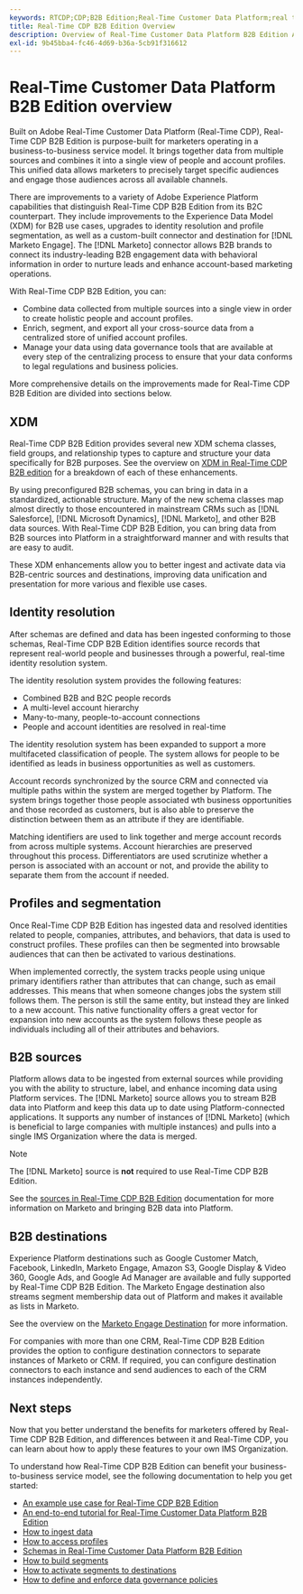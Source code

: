```yaml
---
keywords: RTCDP;CDP;B2B Edition;Real-Time Customer Data Platform;real time customer data platform;real time cdp;b2b;cdp;Customer AI
title: Real-Time CDP B2B Edition Overview
description: Overview of Real-Time Customer Data Platform B2B Edition Account
exl-id: 9b45bba4-fc46-4d69-b36a-5cb91f316612
---
```

# Real-Time Customer Data Platform B2B Edition overview

Built on Adobe Real-Time Customer Data Platform (Real-Time CDP), Real-Time CDP B2B Edition is purpose-built for marketers operating in a business-to-business service model. It brings together data from multiple sources and combines it into a single view of people and account profiles. This unified data allows marketers to precisely target specific audiences and engage those audiences across all available channels.

There are improvements to a variety of Adobe Experience Platform capabilities that distinguish Real-Time CDP B2B Edition from its B2C counterpart. They include improvements to the Experience Data Model (XDM) for B2B use cases, upgrades to identity resolution and profile segmentation, as well as a custom-built connector and destination for [!DNL Marketo Engage]. The [!DNL Marketo] connector allows B2B brands to connect its industry-leading B2B engagement data with behavioral information in order to nurture leads and enhance account-based marketing operations.

With Real-Time CDP B2B Edition, you can:

* Combine data collected from multiple sources into a single view in order to create holistic people and account profiles.
* Enrich, segment, and export all your cross-source data from a centralized store of unified account profiles.
* Manage your data using data governance tools that are available at every step of the centralizing process to ensure that your data conforms to legal regulations and business policies.

More comprehensive details on the improvements made for Real-Time CDP B2B Edition are divided into sections below. 

## XDM

Real-Time CDP B2B Edition provides several new XDM schema classes, field groups, and relationship types to capture and structure your data specifically for B2B purposes. See the overview on [XDM in Real-Time CDP B2B edition](./schemas/b2b.md) for a breakdown of each of these enhancements.

By using preconfigured B2B schemas, you can bring in data in a standardized, actionable structure. Many of the new schema classes map almost directly to those encountered in mainstream CRMs such as [!DNL Salesforce], [!DNL Microsoft Dynamics], [!DNL Marketo], and other B2B data sources. With Real-Time CDP B2B Edition, you can bring data from B2B sources into Platform in a straightforward manner and with results that are easy to audit.

These XDM enhancements allow you to better ingest and activate data via B2B-centric sources and destinations, improving data unification and presentation for more various and flexible use cases.

## Identity resolution

After schemas are defined and data has been ingested conforming to those schemas, Real-Time CDP B2B Edition identifies source records that represent real-world people and businesses through a powerful, real-time identity resolution system.

The identity resolution system provides the following features:

* Combined B2B and B2C people records
* A multi-level account hierarchy
* Many-to-many, people-to-account connections
* People and account identities are resolved in real-time

The identity resolution system has been expanded to support a more multifaceted classification of people. The system allows for people to be identified as leads in business opportunities as well as customers.

Account records synchronized by the source CRM and connected via multiple paths within the system are merged together by Platform. The system brings together those people associated wth business opportunities and those recorded as customers, but is also able to preserve the distinction between them as an attribute if they are identifiable. 

Matching identifiers are used to link together and merge account records from across multiple systems. Account hierarchies are preserved throughout this process. Differentiators are used scrutinize whether a person is associated with an account or not, and provide the ability to separate them from the account if needed.

## Profiles and segmentation

Once Real-Time CDP B2B Edition has ingested data and resolved identities related to people, companies, attributes, and behaviors, that data is used to construct profiles. These profiles can then be segmented into browsable audiences that can then be activated to various destinations.

When implemented correctly, the system tracks people using unique primary identifiers rather than attributes that can change, such as email addresses. This means that when someone changes jobs the system still follows them. The person is still the same entity, but instead they are linked to a new account. This native functionality offers a great vector for expansion into new accounts as the system follows these people as individuals including all of their attributes and behaviors.

## B2B sources

Platform allows data to be ingested from external sources while providing you with the ability to structure, label, and enhance incoming data using Platform services. The [!DNL Marketo] source allows you to stream B2B data into Platform and keep this data up to date using Platform-connected applications. It supports any number of instances of [!DNL Marketo] (which is beneficial to large companies with multiple instances) and pulls into a single IMS Organization where the data is merged.

>[!NOTE]
>
>The [!DNL Marketo] source is **not** required to use Real-Time CDP B2B Edition. 

See the [sources in Real-Time CDP B2B Edition](./sources/b2b.md) documentation for more information on Marketo and bringing B2B data into Platform.

## B2B destinations

Experience Platform destinations such as Google Customer Match, Facebook, LinkedIn, Marketo Engage, Amazon S3, Google Display & Video 360, Google Ads, and Google Ad Manager are available and fully supported by Real-Time CDP B2B Edition. The Marketo Engage destination also streams segment membership data out of Platform and makes it available as lists in Marketo.

See the overview on the [Marketo Engage Destination](../destinations/catalog/adobe/marketo-engage.md) for more information.

For companies with more than one CRM, Real-Time CDP B2B Edition provides the option to configure destination connectors to separate instances of Marketo or CRM. If required, you can configure destination connectors to each instance and send audiences to each of the CRM instances independently.

## Next steps

Now that you better understand the benefits for marketers offered by Real-Time CDP B2B Edition, and differences between it and Real-Time CDP, you can learn about how to apply these features to your own IMS Organization.

To understand how Real-Time CDP B2B Edition can benefit your business-to-business service model, see the following documentation to help you get started:

* [An example use case for Real-Time CDP B2B Edition](./b2b-use-case.md)
* [An end-to-end tutorial for Real-Time Customer Data Platform B2B Edition](./b2b-tutorial.md)
* [How to ingest data](./sources/b2b.md)
* [How to access profiles](./profile/profile-overview.md)
* [Schemas in Real-Time Customer Data Platform B2B Edition](./schemas/b2b.md)
* [How to build segments](./segmentation/b2b.md)
* [How to activate segments to destinations](./destinations/b2b.md)
* [How to define and enforce data governance policies](./privacy/data-governance-overview.md)
